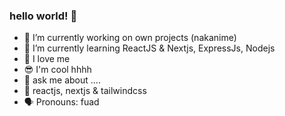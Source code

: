 ### hello world! 👋 
 
- 🔭 I’m currently working on own projects (nakanime)
- 🌱 I’m currently learning ReactJS & Nextjs, ExpressJs, Nodejs
- 🙌 I love me
- 😎 I'm cool hhhh 
- 💬 ask me about ....
- 💯 reactjs, nextjs & tailwindcss
- 🗣 Pronouns: fuad 
<!--
**fsholehan/fsholehan** is a ✨ _special_ ✨ repository because its `README.md` (this file) appears on your GitHub profile.

Here are some ideas to get you started:

- 🔭 I’m currently working on own projects
- 🌱 I’m currently learning ReactJS
- 👯 I’m looking to collaborate on ...
- 🤔 I’m looking for help with ...
- 💬 Ask me about ...
- 📫 How to reach me: ...
- 😄 Pronouns: ...
- ⚡ Fun fact: ...
-->
